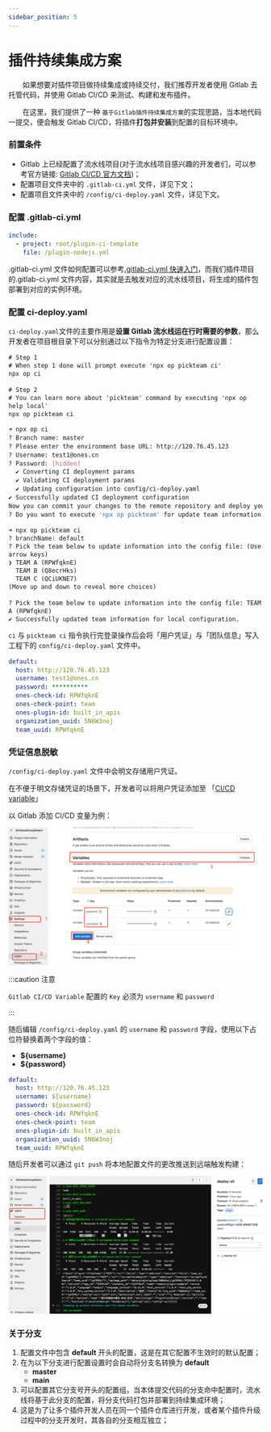 ```yaml
---
sidebar_position: 5
---
```


# 插件持续集成方案

&emsp;&emsp;如果想要对插件项目做持续集成或持续交付，我们推荐开发者使用 Gitlab 去托管代码，并使用 Gitlab CI/CD 来测试、构建和发布插件。

&emsp;&emsp;在这里，我们提供了一种 `基于Gitlab插件持续集成方案`的实现思路，当本地代码一提交，便会触发 Gitlab CI/CD，将插件**打包并安装**到配置的目标环境中。

### 前置条件

- Gitlab 上已经配置了流水线项目(对于流水线项目感兴趣的开发者们，可以参考官方链接: [Gitlab CI/CD 官方文档](https://docs.gitlab.cn/jh/ci/index.html))；
- 配置项目文件夹中的 `.gitlab-ci.yml` 文件，详见下文；
- 配置项目文件夹中的 `/config/ci-deploy.yaml` 文件，详见下文。

### 配置 .gitlab-ci.yml

```yaml
include:
  - project: root/plugin-ci-template
    file: /plugin-nodejs.yml
```

.gitlab-ci.yml 文件如何配置可以参考[.gitlab-ci.yml 快速入门](https://docs.gitlab.cn/jh/ci/yaml/gitlab_ci_yaml.html)，而我们插件项目的.gitlab-ci.yml 文件内容，其实就是去触发对应的流水线项目，将生成的插件包部署到对应的实例环境。

### 配置 ci-deploy.yaml

`ci-deploy.yaml`文件的主要作用是**设置 Gitlab 流水线运在行时需要的参数**，那么开发者在项目根目录下可以分别通过以下指令为特定分支进行配置设置：

```
# Step 1
# When step 1 done will prompt execute 'npx op pickteam ci'
npx op ci

# Step 2
# You can learn more about 'pickteam' command by executing 'npx op help local'
npx op pickteam ci
```

```bash
➜ npx op ci
? Branch name: master
? Please enter the environment base URL: http://120.76.45.123
? Username: test1@ones.cn
? Password: [hidden]
  ✔ Converting CI deployment params
  ✔ Validating CI deployment params
  ✔ Updating configuration into config/ci-deploy.yaml
✔ Successfully updated CI deployment configuration
Now you can commit your changes to the remote repository and deploy your project
? Do you want to execute 'npx op pickteam' for update team information into config file? (Y/n)
```

```raw
➜ npx op pickteam ci
? branchName: default
? Pick the team below to update information into the config file: (Use arrow keys)
❯ TEAM A (RPWfqknE)
  TEAM B (Q8ecrHks)
  TEAM C (QCiUKNE7)
(Move up and down to reveal more choices)

? Pick the team below to update information into the config file: TEAM A (RPWfqknE)
✔ Successfully updated team information for local configuration.
```

`ci` 与 `pickteam ci` 指令执行完登录操作后会将「用户凭证」与「团队信息」写入工程下的 `config/ci-deploy.yaml` 文件中。

```yaml
default:
  host: http://120.76.45.123
  username: test1@ones.cn
  password: **********
  ones-check-id: RPWfqknE
  ones-check-point: team
  ones-plugin-id: built_in_apis
  organization_uuid: 5N6W3noj
  team_uuid: RPWfqknE
```

### 凭证信息脱敏

`/config/ci-deploy.yaml` 文件中会明文存储用户凭证。

在不便于明文存储凭证的场景下，开发者可以将用户凭证添加至 「[CI/CD variable](https://gitlab.plugins.myones.net/help/ci/variables/index.md#add-a-cicd-variable-to-a-project)」

以 Gitlab 添加 CI/CD 变量为例：

![Add Gitlab CI/CD variable](images/Gitlab%20CI%3ACD%20variable.png)

:::caution 注意

`Gitlab CI/CD Variable` 配置的 `Key` 必须为 `username` 和 `password`

:::

随后编辑 `/config/ci-deploy.yaml` 的 `username` 和 `password` 字段，使用以下占位符替换着两个字段的值：

- **${username}**
- **${password}**

```yaml
default:
  host: http://120.76.45.123
  username: ${username}
  password: ${password}
  ones-check-id: RPWfqknE
  ones-check-point: team
  ones-plugin-id: built_in_apis
  organization_uuid: 5N6W3noj
  team_uuid: RPWfqknE
```

随后开发者可以通过 `git push` 将本地配置文件的更改推送到远端触发构建：

![Gitlab CI piping](images/Gitlab%20CI%20piping.png)

### 关于分支

1. 配置文件中包含 **default** 开头的配置，这是在其它配置不生效时的默认配置；
2. 在为以下分支进行配置设置时会自动将分支名转换为 **default**
   - **master**
   - **main**
3. 可以配置其它分支号开头的配置组，当本体提交代码的分支命中配置时，流水线将基于此分支的配置，将分支代码打包并部署到持续集成环境；
4. 这是为了让多个插件开发人员在同一个插件仓库进行开发，或者某个插件升级过程中的分支开发时，其各自的分支相互独立；
